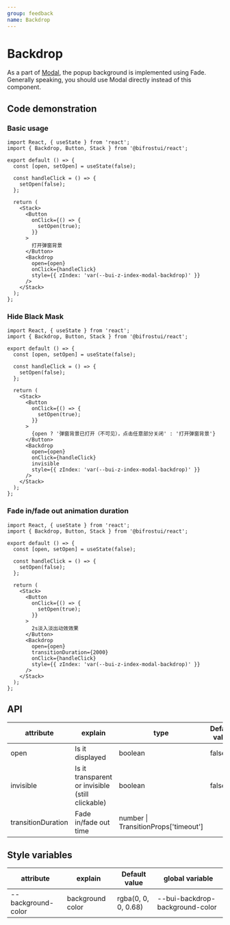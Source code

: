 ```yaml
---
group: feedback
name: Backdrop
---
```


# Backdrop

As a part of [Modal](/cores/modal), the popup background is implemented using Fade.
Generally speaking, you should use Modal directly instead of this component.

## Code demonstration

### Basic usage

```tsx
import React, { useState } from 'react';
import { Backdrop, Button, Stack } from '@bifrostui/react';

export default () => {
  const [open, setOpen] = useState(false);

  const handleClick = () => {
    setOpen(false);
  };

  return (
    <Stack>
      <Button
        onClick={() => {
          setOpen(true);
        }}
      >
        打开弹窗背景
      </Button>
      <Backdrop
        open={open}
        onClick={handleClick}
        style={{ zIndex: 'var(--bui-z-index-modal-backdrop)' }}
      />
    </Stack>
  );
};
```

### Hide Black Mask

```tsx
import React, { useState } from 'react';
import { Backdrop, Button, Stack } from '@bifrostui/react';

export default () => {
  const [open, setOpen] = useState(false);

  const handleClick = () => {
    setOpen(false);
  };

  return (
    <Stack>
      <Button
        onClick={() => {
          setOpen(true);
        }}
      >
        {open ? '弹窗背景已打开（不可见），点击任意部分关闭' : '打开弹窗背景'}
      </Button>
      <Backdrop
        open={open}
        onClick={handleClick}
        invisible
        style={{ zIndex: 'var(--bui-z-index-modal-backdrop)' }}
      />
    </Stack>
  );
};
```

### Fade in/fade out animation duration

```tsx
import React, { useState } from 'react';
import { Backdrop, Button, Stack } from '@bifrostui/react';

export default () => {
  const [open, setOpen] = useState(false);

  const handleClick = () => {
    setOpen(false);
  };

  return (
    <Stack>
      <Button
        onClick={() => {
          setOpen(true);
        }}
      >
        2s淡入淡出动效效果
      </Button>
      <Backdrop
        open={open}
        transitionDuration={2000}
        onClick={handleClick}
        style={{ zIndex: 'var(--bui-z-index-modal-backdrop)' }}
      />
    </Stack>
  );
};
```

## API

| attribute          | explain                                          | type                                 | Default value |
| ------------------ | ------------------------------------------------ | ------------------------------------ | ------------- |
| open               | Is it displayed                                  | boolean                              | false         |
| invisible          | Is it transparent or invisible (still clickable) | boolean                              | false         |
| transitionDuration | Fade in/fade out time                            | number \| TransitionProps['timeout'] |               |

## Style variables

| attribute          | explain          | Default value       | global variable                 |
| ------------------ | ---------------- | ------------------- | ------------------------------- |
| --background-color | background color | rgba(0, 0, 0, 0.68) | --bui-backdrop-background-color |

